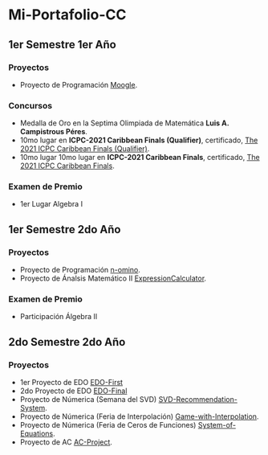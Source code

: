 # Mi-Portafolio-CC

## 1er Semestre 1er Año

### Proyectos

- Proyecto de Programación <a href="https://github.com/raudel25/Moogle.git">Moogle</a>.

### Concursos

- Medalla de Oro en la Septima Olimpiada de Matemática **Luis A. Campistrous Péres**.
- 10mo lugar en **ICPC-2021 Caribbean Finals (Qualifier)**, certificado, <a href="https://github.com/raudel25/Mi-Portafolio-CC/blob/main/Datos/ICPC/2022-Caribbean%20Finals%20Qualifier-Raudel%20Alejandro%20G%C3%B3mez%20Molina-PLACE.pdf">The 2021 ICPC Caribbean Finals (Qualifier)</a>.
- 10mo lugar 10mo lugar en **ICPC-2021 Caribbean Finals**, certificado, <a href="https://github.com/raudel25/Mi-Portafolio-CC/blob/main/Datos/ICPC/2022-Caribbean%20Finals-Raudel%20Alejandro%20G%C3%B3mez%20Molina-PLACE.pdf">The 2021 ICPC Caribbean Finals</a>.

### Examen de Premio

- 1er Lugar Algebra I

## 1er Semestre 2do Año

### Proyectos

- Proyecto de Programación <a href="https://github.com/raudel25/n-omino.git">n-omino</a>.
- Proyecto de Ánalsis Matemático II <a href="https://github.com/EnzoDtoste/ExpressionCalculator.git">ExpressionCalculator</a>.

### Examen de Premio

- Participación Álgebra II

## 2do Semestre 2do Año

### Proyectos

- 1er Proyecto de EDO <a href="https://github.com/raudel25/EDO-First.git">EDO-First</a>
- 2do Proyecto de EDO <a href="https://github.com/raudel25/EDO-Final.git">EDO-Final</a>
- Proyecto de Númerica (Semana del SVD) <a href="https://github.com/raudel25/SVD-Recommendation-System.git">SVD-Recommendation-System</a>.
- Proyecto de Númerica (Feria de Interpolación) <a href="https://github.com/raudel25/Game-with-Interpolation.git">Game-with-Interpolation</a>.
- Proyecto de Númerica (Feria de Ceros de Funciones) <a href="https://github.com/raudel25/System-of-Equations.git">System-of-Equations</a>.
- Proyecto de AC <a href="https://github.com/raudel25/AC-Project.git">AC-Project</a>.
